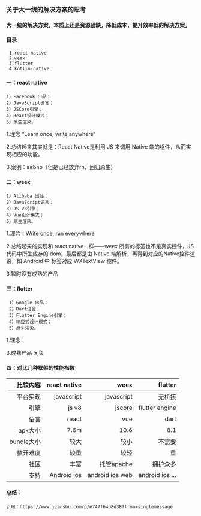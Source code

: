 ### 关于大一统的解决方案的思考

#### 大一统的解决方案，本质上还是资源紧缺，降低成本，提升效率低的解决方案。

#### 目录
     1.react native
     2.weex
     3.flutter
     4.kotlin-native
     
#### 一：react native
    1）Facebook 出品；
    2）JavaScript语言；
    3）JSCore引擎；
    4）React设计模式；
    5）原生渲染。
    
   1.理念 “Learn once, write anywhere“
   
   2.总结起来其实就是：React Native是利用 JS 来调用 Native 端的组件，从而实现相应的功能。
   
   3.案例：airbnb（但是已经放弃rn，回归原生）
  
#### 二：weex
    1）Alibaba 出品；
    2）JavaScript语言；
    3）JS V8引擎；
    4）Vue设计模式；
    5）原生渲染。
    
   1.理念：Write once, run everywhere
   
   2.总结起来的实现和 react native一样——weex 所有的标签也不是真实控件，JS 代码中所生成存的 dom，最后都是由 Native 端解析，再得到对应的Native控件渲染，如 Android 中 标签对应 WXTextView 控件。
   
   3.暂时没有成熟的产品
   
#### 三：flutter
     1）Google 出品；
     2）Dart语言；
     3）Flutter Engine引擎；
     4）响应式设计模式；
     5）原生渲染。    
     
   1.理念：
   
   3.成熟产品 闲鱼
   
#### 四：对比几种框架的性能指数   
|比较内容|react native|weex|flutter|
|---:|---:|---:|---:|
|平台实现|javascript|javascript|无桥接|
|引擎|js v8|jscore | flutter engine|
|语言|react|vue|dart|
|apk大小|7.6m|10.6|8.1|
|bundle大小|较大|较小|不需要|
|款开难度|较重|较轻|重|
|社区|丰富|托管apache|拥护众多|
|支持|Android ios|android ios web|android ios ...|   
   
   
#### 总结：
    引用：https://www.jianshu.com/p/e747f64b8d38?from=singlemessage